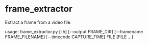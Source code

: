 # frame_extractor
Extract a frame from a video file.

usage: frame_extractor.py [-h] [--output FRAME_DIR]
                          [--framename FRAME_FILENAME]
                          [--timecode CAPTURE_TIME]
                          FILE [FILE ...]

